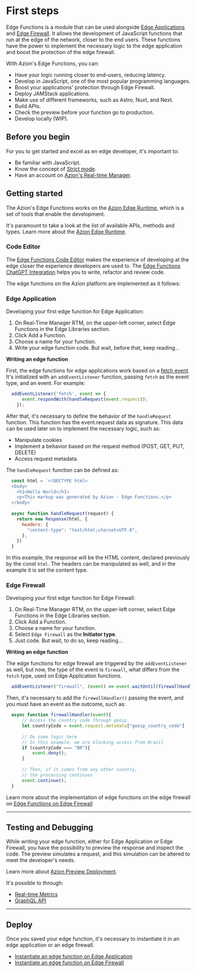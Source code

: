 # First steps

Edge Functions is a module that can be used alongside [Edge Applications](https://www.azion.com/en/documentation/products/edge-application/) and [Edge Firewall](https://www.azion.com/en/documentation/products/edge-firewall/). It allows the development of JavaScript functions that run at the edge of the network, closer to the end users. These functions have the power to implement the necessary logic to the edge application and boost the protection of the edge firewall.

With Azion's Edge Functions, you can:

- Have your logic running closer to end-users, reducing latency.
- Develop in JavaScript, one of the most popular programming languages.
- Boost your applications' protection through Edge Firewall.
- Deploy JAMStack applications.
- Make use of different frameworks, such as Astro, Nuxt, and Next.
- Build APIs.
- Check the preview before your function go to production.
- Develop locally (WIP).

## Before you begin

For you to get started and excel as en edge developer, it's important to:

- Be familiar with JavaScript.
- Know the concept of [Strict mode](https://developer.mozilla.org/en-US/docs/Web/JavaScript/Reference/Strict_mode).
- Have an account on [Azion's Real-time Manager](https://www.azion.com/en/documentation/products/accounts/creating-account/).

## Getting started

The Azion's Edge Functions works on the [Azion Edge Runtime](https://www.azion.com/en/documentation/products/edge-application/edge-functions/runtime/overview/), which is a set of tools that enable the development.

It's paramount to take a look at the list of available APIs, methods and types. Learn more about the [Azion Edge Runtime](https://www.azion.com/en/documentation/products/edge-application/edge-functions/runtime/overview/).

### Code Editor

The [Edge Functions Code Editor](https://www.azion.com/en/documentation/products/edge-application/edge-functions/runtime-api/code-editor/) makes the experience of developing at the edge closer the experience developers are used to. The [Edge Functions ChatGPT Integration](https://www.azion.com/en/documentation/products/edge-application/edge-functions/runtime-api/ai-integration/) helps you to write, refactor and review code.

The edge functions on the Azion platform are implemented as it follows:

### Edge Application

Developing your first edge function for Edge Application:

1. On Real-Time Manager RTM, on the upper-left corner, select Edge Functions in the Edge Libraries section.
2. Click Add a Function.
3. Choose a name for your function.
4. Write your edge function code. But wait, before that, keep reading...

**Writing an edge function**

First, the edge functions for edge applications work based on a [fetch event](https://www.azion.com/en/documentation/products/edge-application/edge-functions/runtime-apis/javascript/fetch/). It's initialized with an `addEventListener` function, passing `fetch` as the event type, and an event. For example:

```javascript
  addEventListener('fetch', event => {
      event.respondWith(handleRequest(event.request));
    });
```

After that, it's necessary to define the behavior of the `handleRequest` function. This function has the event.request data as signature. This data can be used later on to implement the necessary logic, such as:

- Manipulate cookies
- Implement a behavior based on the request method (POST, GET, PUT, DELETE)
- Access request metadata.

The `handleRequest` function can be defined as:

```javascript
  const html = `<!DOCTYPE html>
  <body>
    <h1>Hello World</h1>
    <p>This markup was generated by Azion - Edge Functions.</p>
  </body>`
  
  async function handleRequest(request) {
    return new Response(html, {
      headers: {
        "content-type": "text/html;charset=UTF-8",
      },
    })
  }
```

In this example, the response will be the HTML content, declared previously by the const `html`. The headers can be manipulated as well, and in the example it is set the content type.

### Edge Firewall

Developing your first edge function for Edge Firewall:

1. On Real-Time Manager RTM, on the upper-left corner, select Edge Functions in the Edge Libraries section.
2. Click Add a Function.
3. Choose a name for your function.
4. Select `Edge Firewall` as the **Initiator type**.
5. Just code. But wait, to do so, keep reading...

**Writing an edge function**

The edge functions for edge firewall are triggered by the `addEventListener` as well, but now, the type of the event is `firewall`, what differs from the `fetch` type, used on Edge Application functions.

```javascript
  addEventListener("firewall", (event) => event.waitUntil(firewallHandler(event)));
```

Then, it's necessary to add the `firewallHandler()` passing the event, and you must have an event as the outcome, such as:

```javascript
  async function firewallHandler(event){
      // Access the country code through geoip
      let countryCode = event.request.metadata["geoip_country_code"]
  
      // Do some logic here
      // In this example, we are blocking access from Brazil
      if (countryCode === "BR"){
          event.deny();
      }
  
      // Then, if it comes from any other country,
      // the processing continues
      event.continue();
  }
```

Learn more about the implementation of edge functions on the edge firewall on [Edge Functions on Edge Firewall](https://www.azion.com/en/documentation/products/edge-firewall/edge-functions/firewall/)

---

## Testing and Debugging

While writing your edge function, either for Edge Application or Edge Firewall, you have the possibility to preview the response and inspect the code. The preview simulates a request, and this simulation can be altered to meet the developer's needs.

Learn more about [Azion Preview Deployment](https://www.azion.com/en/documentation/products/edge-application/edge-functions/runtime-api/preview-deployment/). 

It's possible to through:

- [Real-time Metrics]() 
- [GraphQL API]()

--- 

## Deploy

Once you saved your edge function, it's necessary to instantiate it in an edge application or an edge firewall.

- [Instantiate an edge function on Edge Application](https://www.azion.com/en/documentation/products/edge-application/edge-functions-instances/)
- [Instantiate an edge function on Edge Firewall](https://www.azion.com/en/documentation/products/edge-firewall/edge-functions-instances/)
